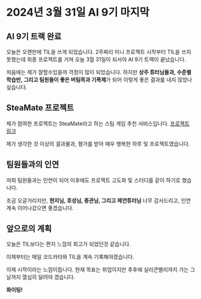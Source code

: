 # 2024년 3월 31일 AI 9기 마지막

## AI 9기 트랙 완료
오늘은 오랜만에 TIL을 쓰게 되었습니다. 2주짜리 미니 프로젝트 시작부터 TIL을 쓰지 못했는데 최종 프로젝트를 거쳐 오늘 3월 31일이 되서야 AI 9기 트랙이 끝났습니다.

처음에는 제가 잘할수있을까 걱정이 많이 되었습니다. 하지만 **상주 튜터님들과, 수준별 학습반, 그리고 팀원들이 좋은 버팀목과 기폭제**가 되어 이렇게 좋은 결과를 내지 않았나 싶습니다.

## SteaMate 프로젝트
제가 참여한 프로젝트는 SteaMate라고 하는 스팀 게임 추천 서비스입니다.
[프로젝트 링크](https://www.notion.so/teamsparta/SteaMate-AI-1ad2dc3ef5148099ad80ce13e6200855)

제가 생각한 것 이상의 결과물과, 평가를 받아 매우 행복한 하루 및 프로젝트였습니다.

## 팀원들과의 인연
저희 팀원들과는 인연이 되어 이후에도 프로젝트 고도화 및 스터디를 같이 하기로 했습니다.

조금 오글거리지만, **현지님, 호성님, 종관님, 그리고 제연튜터님** 너무 감사드리고, 인연 계속 이어나갔으면 좋겠습니다.

## 앞으로의 계획
오늘은 TIL보다는 편지 느낌의 회고가 되었던것 같습니다.

이제부터는 매일 코드카타와 TIL을 계속 기록해야겠습니다.

이제 시작이라는 느낌이듭니다. 현재 목표는 취업이지만 추후에 실리콘밸리까지 가는 그날까지 열심히 달려야 겠습니다.

**화이팅!**
